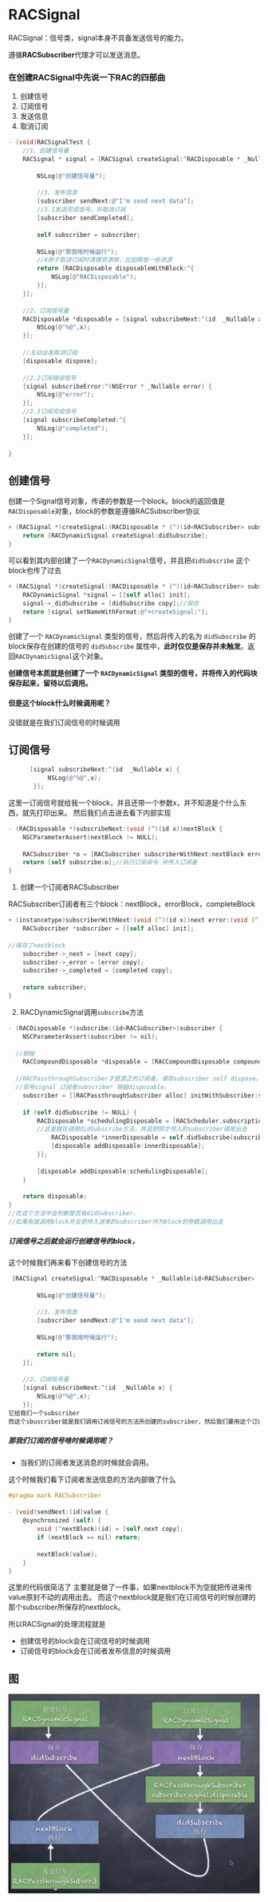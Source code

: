 # RACSignal

RACSignal：信号类，signal本身不具备发送信号的能力。

遵循**RACSubscriber**代理才可以发送消息。

### 在创建RACSignal中先说一下RAC的四部曲

1. 创建信号
2. 订阅信号
3. 发送信息
3. 取消订阅

```objective-c
- (void)RACSignalTest {
    //1、创建信号量
    RACSignal * signal = [RACSignal createSignal:^RACDisposable * _Nullable(id<RACSubscriber>  _Nonnull subscriber) {
        
        NSLog(@"创建信号量");
        
        //3、发布信息
        [subscriber sendNext:@"I'm send next data"];
        //3.1发送完成信号，并取消订阅
        [subscriber sendCompleted];
        
        self.subscriber = subscriber;
        
        NSLog(@"那我啥时候运行");
        //4用于取消订阅时清理资源用，比如释放一些资源
        return [RACDisposable disposableWithBlock:^{
            NSLog(@"RACDisposable");
        }];
    }];
    
    //2、订阅信号量
    RACDisposable *disposable = [signal subscribeNext:^(id  _Nullable x) {
        NSLog(@"%@",x);
    }];
    
    //主动出发取消订阅
    [disposable dispose];
    
    //2.2订阅错误信号
    [signal subscribeError:^(NSError * _Nullable error) {
        NSLog(@"error");
    }];
    //2.3订阅完成信号
    [signal subscribeCompleted:^{
        NSLog(@"completed");
    }];

}
```

## 创建信号

创建一个Signal信号对象，传递的参数是一个block。block的返回值是`RACDisposable`对象，block的参数是遵循RACSubscriber协议

```objective-c
+ (RACSignal *)createSignal:(RACDisposable * (^)(id<RACSubscriber> subscriber))didSubscribe {
	return [RACDynamicSignal createSignal:didSubscribe];
}
```

可以看到其内部创建了一个`RACDynamicSignal`信号，并且把`didSubscribe` 这个block也传了过去

```objective-c
+ (RACSignal *)createSignal:(RACDisposable * (^)(id<RACSubscriber> subscriber))didSubscribe {
	RACDynamicSignal *signal = [[self alloc] init];
	signal->_didSubscribe = [didSubscribe copy];//保存
	return [signal setNameWithFormat:@"+createSignal:"];
}
```

创建了一个 `RACDynamicSignal` 类型的信号，然后将传入的名为 `didSubscribe` 的block保存在创建的信号的 `didSubscribe` 属性中，**此时仅仅是保存并未触发**。返回`RACDynamicSignal`这个对象。

**创建信号本质就是创建了一个 `RACDynamicSignal` 类型的信号，并将传入的代码块保存起来，留待以后调用。**

#### 但是这个block什么时候调用呢？

没错就是在我们订阅信号的时候调用

## 订阅信号

```objective-c
      [signal subscribeNext:^(id  _Nullable x) {
           NSLog(@"%@",x);
       }];
```

这里一订阅信号就给我一个block，并且还带一个参数x，并不知道是个什么东西，就先打印出来。
然后我们点击进去看下内部实现

```objective-c
- (RACDisposable *)subscribeNext:(void (^)(id x))nextBlock {
	NSCParameterAssert(nextBlock != NULL);
	
	RACSubscriber *o = [RACSubscriber subscriberWithNext:nextBlock error:NULL completed:NULL];
	return [self subscribe:o];//执行订阅命令 并传入订阅者
}
```

1. 创建一个订阅者RACSubscriber

RACSubscriber订阅者有三个block：nextBlock，errorBlock，completeBlock

```objective-c
+ (instancetype)subscriberWithNext:(void (^)(id x))next error:(void (^)(NSError *error))error completed:(void (^)(void))completed {
	RACSubscriber *subscriber = [[self alloc] init];

//保存了nextblock
	subscriber->_next = [next copy];
	subscriber->_error = [error copy];
	subscriber->_completed = [completed copy];

	return subscriber;
}
```

2. RACDynamicSignal调用`subscribe`方法

```objective-c
- (RACDisposable *)subscribe:(id<RACSubscriber>)subscriber {
	NSCParameterAssert(subscriber != nil);

  //销毁
	RACCompoundDisposable *disposable = [RACCompoundDisposable compoundDisposable];
  
  //RACPassthroughSubscriber才是真正的订阅者，保存subscriber self dispose。
  //信号signal 订阅者subscriber 销毁disposable。
	subscriber = [[RACPassthroughSubscriber alloc] initWithSubscriber:subscriber signal:self disposable:disposable];

	if (self.didSubscribe != NULL) {
		RACDisposable *schedulingDisposable = [RACScheduler.subscriptionScheduler schedule:^{
		//这里就在调用didSubscribe方法，并且把刚才传入的subscriber调用出去
			RACDisposable *innerDisposable = self.didSubscribe(subscriber);
			[disposable addDisposable:innerDisposable];
		}];

		[disposable addDisposable:schedulingDisposable];
	}
	
	return disposable;
}
//在这个方法中会判断是否有didSubscriber，
//如果有就调用block并且把传入进来的subscriber作为block的参数调用出去
```

##### 订阅信号之后就会运行创建信号的block，

这个时候我们再来看下创建信号的方法

```objective-c
 [RACSignal createSignal:^RACDisposable * _Nullable(id<RACSubscriber>  _Nonnull subscriber) {
        
        NSLog(@"创建信号量");
        
        //3、发布信息
        [subscriber sendNext:@"I'm send next data"];
        
        NSLog(@"那我啥时候运行");
        
        return nil;
    }];
    
    //2、订阅信号量
    [signal subscribeNext:^(id  _Nullable x) {
        NSLog(@"%@",x);
    }];
它给我们一个subscriber 
而这个sbuscriber就是我们调用订阅信号的方法所创建的subscriber，然后我们要用这个订阅者发送信息
```

##### 那我们订阅的信号啥时候调用呢？

- 当我们的订阅者发送消息的时候就会调用。

这个时候我们看下订阅者发送信息的方法内部做了什么

```objective-c
#pragma mark RACSubscriber

- (void)sendNext:(id)value {
	@synchronized (self) {
		void (^nextBlock)(id) = [self.next copy];
		if (nextBlock == nil) return;

		nextBlock(value);
	}
}
```

这里的代码很简洁了 主要就是做了一件事，如果nextblock不为空就把传进来传value原封不动的调用出去。 而这个nextblock就是我们在订阅信号的时候创建的那个subscriber所保存的nextblock。

所以RACSignal的处理流程就是

- 创建信号的block会在订阅信号的时候调用
- 订阅信号的block会在订阅者发布信息的时候调用



## 图

![image-20220111180953202](01RACSignal.assets/image-20220111180953202.png)
